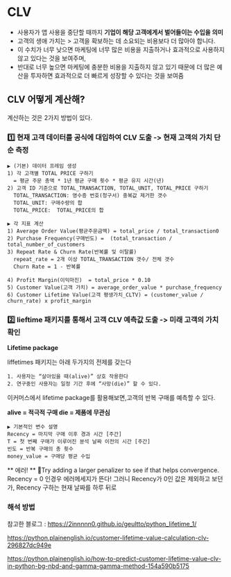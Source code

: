 # CLV

- 사용자가 앱 사용을 중단할 때까지 **기업이 해당 고객에게서 벌어들이는 수입을 의미**
- 고객의 생애 가치는 > 고객을 확보하는 데 소요되는 비용보다 더 많아야 합니다. 
- 이 수치가 너무 낮으면 마케팅에 너무 많은 비용을 지출하거나 효과적으로 사용하지 않고 있다는 것을 보여주며, 
- 반대로 너무 높으면 마케팅에 충분한 비용을 지출하지 않고 있기 때문에 더 많은 예산을 투자하면 효과적으로 더 빠르게 성장할 수 있다는 것을 보여줌


## CLV 어떻게 계산해?

계산하는 것은 2가지 방법이 있다.


  
### 1️⃣ 현재 고객 데이터를 공식에 대입하여 CLV 도출  -> 현재 고객의 가치 단순 측정
    
    ▶️ (기본) 데이터 프레임 생성
    1) 각 고객별 TOTAL PRICE 구하기 
      = 평균 주문 총액 * 1년 평균 구매 횟수 * 평균 유지 시간(년)
    2) 고객 ID 기준으로 TOTAL_TRANSACTION, TOTAL_UNIT, TOTAL_PRICE 구하기
      TOTAL_TRANSACTION: 영수증 번호(청구서) 중복값 제거한 갯수 
      TOTAL_UNIT: 구매수량의 합
      TOTAL_PRICE:  TOTAL_PRICE의 합 

    ▶️ 각 지표 계산
    1) Average Order Value(평균주문금액) = total_price / total_transaction0
    2) Purchase Frequency(구매빈도) =  (total_transaction / total_number_of_customers
    3) Repeat Rate & Churn Rate(반복률 및 이탈률)
      repeat_rate = 2개 이상 TOTAL_TRANSACTION 갯수/ 전체 갯수
      Churn Rate = 1 - 반복률

    4) Profit Margin(이익마진)  = total_price * 0.10
    5) Customer Value(고객 가치) = average_order_value * purchase_frequency
    6) Customer Lifetime Value(고객 평생가치_CLTV) = (customer_value / churn_rate) x profit_margin



### 2️⃣ lieftime 패키지를 통해서 고객 CLV 예측값 도출  -> 미래 고객의 가치 확인
**Lifetime package**

liffetimes 패키지는 아래 두가지의 전제를 갖는다

    1. 사용자는 “살아있을 때(alive)” 상호 작용한다
    2. 연구중인 사용자는 일정 기간 후에 “사망(die)” 할 수 있다.

이커머스에서 lifetime package를 활용해보면,고객의 반복 구매를 예측할 수 있다.

**alive = 적극적 구매
die = 제품에 무관심**


    ▶️ 기본적인 변수 설명
    Recency = 마지막 구매 이후 경과 시간 [주간]
    T = 첫 번째 구매가 이루어진 분석 날짜 이전의 시간 [주간]
    빈도 = 반복 구매의 총 횟수
    money_value = 구매당 평균 수입

** 에러! **
📝Try adding a larger penalizer to see if that helps convergence.
Recency = 0 인경우 에러메세지가 뜬다!
그러니 Recency가 0인 값은 제외하고 보던가, Recency 구하는 현재 날짜를 하루 뒤로 

### 해석 방법


참고한 블로그 : https://2innnnn0.github.io/geultto/python_lifetime_1/

https://python.plainenglish.io/customer-lifetime-value-calculation-clv-296827dc949e

https://python.plainenglish.io/how-to-predict-customer-lifetime-value-clv-in-python-bg-nbd-and-gamma-gamma-method-154a590b5175
